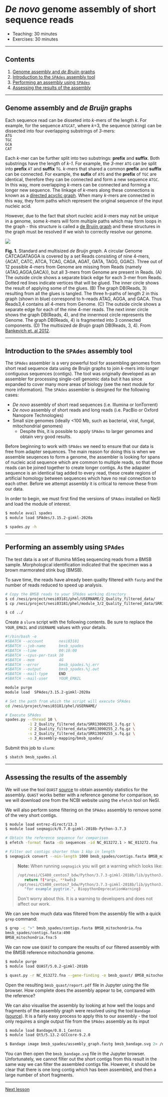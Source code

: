 # *De novo* genome assembly of short sequence reads

* Teaching: 30 minutes
* Exercises: 30 minutes

---

## Contents

1. [Genome assembly and *de Bruijn* graphs](#genome-assembly-and-de-bruijn-graphs)
1. [Introduction to the `SPAdes` assembly tool](#introduction-to-the-spades-assembly-tool)
1. [Performing an assembly using `SPAdes`](#performing-an-assembly-using-spades)
1. [Assessing the results of the assembly](#assessing-the-results-of-the-assembly)

---

## Genome assembly and *de Bruijn* graphs

Each sequence read can be disseted into *k*-mers of the length *k*. For example, for the sequence `ATGCAT`, where *k*=3, the sequence (string) can be dissected into four overlapping substrings of *3*-mers: 
<br>`ATG` 
<br>`TGC` 
<br>`GCA` 
<br>`CAT`

Each *k*-mer can be further split into two substrings: **prefix** and **suffix**. Both substrings have the length of *k-1*. For example, the *3*-mer `ATG` can be split into **prefix** `AT` and **suffix** `TG`. *k*-mers that shared a common **prefix** and **suffix** can be connected. For example, the **sufix** of `ATG` and the **prefix** of `TGC` are identical, therefore they can be connected and form a new sequence `ATGC`. In this way, more overlapping *k*-mers can be connected and forming a longer new sequence. The linkage of *k*-mers along these connections is known as a [directed acyclic graph](https://en.wikipedia.org/wiki/Directed_acyclic_graph). When many *k*-mers are connected in this way, they form paths which represent the original sequence of the input nucleic acid. 

However, due to the fact that short nucleic acid *k*-mers may not be unique in a genome, some *k*-mers will form multiple paths which may form loops in the graph - this structure is called a [de Bruijn graph](https://en.wikipedia.org/wiki/De_Bruijn_graph) and these structures in the graph must be resolved if we wish to correctly resolve our genome.

![](../img/03_debruijn_graph.png)

**Fig. 1.** Standard and multisized *de Bruijn graph*. A circular Genome CATCAGATAGGA is covered by a set Reads consisting of nine 4-mers, {ACAT, CATC, ATCA, TCAG, CAGA, AGAT, GATA, TAGG, GGAC}. Three out of 12 possible 4-mers from Genome are missing from Reads (namely {ATAG,AGGA,GACA}), but all 3-mers from Genome are present in Reads. (A) The outside circle shows a separate black edge for each 3-mer from Reads. Dotted red lines indicate vertices that will be glued. The inner circle shows the result of applying some of the glues. (B) The graph DB(Reads, 3) resulting from all the glues is tangled. The three h-paths of length 2 in this graph (shown in blue) correspond to h-reads ATAG, AGGA, and GACA. Thus Reads3,4 contains all 4-mers from Genome. (C) The outside circle shows a separate edge for each of the nine 4-mer reads. The next inner circle shows the graph DB(Reads, 4), and the innermost circle represents the Genome. The graph DB(Reads, 4) is fragmented into 3 connected components. (D) The multisized *de Bruijn* graph DB(Reads, 3, 4). From [Bankevich et. al 2012](https://dx.doi.org/10.1089%2Fcmb.2012.0021).
 
---

## Introduction to the `SPAdes` assembly tool

The `SPAdes` assembler is a very powerful tool for assembling genomes from short read sequence data using de Bruijn graphs to join *k*-mers into longer contiguous sequences (contigs). The tool was originally developed as an assembler for processing single-cell genomic data but it has since expanded to cover many more areas of biology (see the next module for more information). The `SPAdes` assembler is designed for the following cases:

* *De novo* assembly of short read sequences (i.e. Illumina or IonTorrent)
* *De novo* assembly of short reads and long reads (i.e. PacBio or Oxford Nanopore Technologies)
* Small size genomes (ideally <100 Mb, such as bacterial, viral, fungal, mitochondrial genomes)
  * Despite this, it is possible to apply `SPAdes` to larger genomes and obtain very good results.

Before beginning to work with `SPAdes` we need to ensure that our data is free from adapter sequences. The main reason for doing this is when we assemble seuqences to form a genome, the assembler is looking for spans of nucleic acid sequence which are common to multiple reads, so that those reads can be joined together to create longer contigs. As the adapater sequence is an identical tag added to every read, these create regions of artificial homology between sequences which have no real connection to each other. Before we attempt assembly it is critical to remove these from our data.

In order to begin, we must first find the versions of `SPAdes` installed on NeSI and load the module of interest.

```bash
$ module avail spades
$ module load SPAdes/3.15.2-gimkl-2020a

$ spades.py -h
```

---

## Performing an assembly using `SPAdes`

The test data is a set of Illumina MiSeq sequencing reads from a BMSB sample. Morphological identification indicated that the specimen was a brown marmorated stink bug (BMSB).

To save time, the reads have already been quality filtered with `fastp` and the number of reads reduced to speed up analysis.

```bash
# Copy the BMSB reads to your SPAdes working directory
$ cd /nesi/project/nesi03181/phel/USERNAME/2_Quality_filtered_data/
$ cp /nesi/project/nesi03181/phel/module_3/2_Quality_filtered_data/SRR13090255_*.fq.gz ./

$ cd ../
```

Create a `slurm` script with the following contents. Be sure to replace the `YOUR_EMAIL` and `USERNAME` values with your details.

```bash
#!/bin/bash -e
#SBATCH --account       nesi03181
#SBATCH --job-name      bmsb_spades
#SBATCH --time          00:10:00
#SBATCH --cpus-per-task 10
#SBATCH --mem           4G
#SBATCH --error         bmsb_spades.%j.err
#SBATCH --output        bmsb_spades.%j.out
#SBATCH --mail-type     END
#SBATCH --mail-user     YOUR_EMAIL

module purge
module load  SPAdes/3.15.2-gimkl-2020a

# Set the path from which the script will execute SPAdes
cd /nesi/project/nesi03181/phel/USERNAME/

# Execute SPAdes
spades.py --thread 10 \
          -1 2_Quality_filtered_data/SRR13090255_1.fq.gz \
          -2 2_Quality_filtered_data/SRR13090255_2.fq.gz \
          -s 2_Quality_filtered_data/SRR13090255_s.fq.gz \
          -o 3_Assembly-mapping/bmsb_spades/ 
```
Submit this job to `slurm`:

```bash
$ sbatch bmsb_spades.sl
```

---

## Assessing the results of the assembly

We will use the tool `QUAST` [source](http://bioinf.spbau.ru/quast) to obtain assembly statistics for the assembly. `QUAST` works better with a reference genome for comparison, so we will download one from the NCBI website using the `efetch` tool on NeSI.

We will also perform some filtering on the `SPAdes` assembly to remove some of the very short contigs.

```bash
$ module load entrez-direct/13.3
$ module load seqmagick/0.7.0-gimkl-2018b-Python-3.7.3

# Obtain the reference sequence for comparison
$ efetch -format fasta -db sequences -id NC_013272.1 > NC_013272.fna

# Filter out contigs shorter than 1 kbp in length
$ seqmagick convert --min-length 1000 bmsb_spades/contigs.fasta BMSB_mitochondria.fna
```

>**Note:** When running `seqmagick` you will get a warning which looks like:
>
>```bash
>/opt/nesi/CS400_centos7_bdw/Python/3.7.3-gimkl-2018b/lib/python3.7/importlib/_bootstrap.py:219: RuntimeWarning: This module has been deprecated. We encourage users to switch to alternative libraries implementing a trie data structure, for example pygtrie.
>    return f(*args, **kwds)
>/opt/nesi/CS400_centos7_bdw/Python/3.7.3-gimkl-2018b/lib/python3.7/site-packages/Bio/triefind.py:34: BiopythonDeprecationWarning: This module has been deprecated. We encourage users to switch to alternative libraries implementing a trie data structure, for example pygtrie.
>    "for example pygtrie.", BiopythonDeprecationWarning)
>```
>
>Don't worry about this. It is a warning to developers and does not affect our work.

We can see how much data was filtered from the assembly file with a quick `grep` command:

```bash
$ grep -c ">" bmsb_spades/contigs.fasta BMSB_mitochondria.fna 
bmsb_spades/contigs.fasta:490
BMSB_mitochondria.fna:5
```

We can now use `QUAST` to compare the results of our filtered assembly with the BMSB reference mitochondria genome.

```bash
$ module purge
$ module load QUAST/5.0.2-gimkl-2018b

$ quast.py -r NC_013272.fna --gene-finding -o bmsb_quast/ BMSB_mitochondria.fna
```

Open the resulting `bmsb_quast/report.pdf` file in Jupyter using the file browser. How complete does the assembly appear to be, compared with the reference?

We can also visualise the assembly by looking at how well the loops and fragments of the assembly graph were resolved using the tool `Bandage` ([source](https://rrwick.github.io/Bandage/)). It is a fairly easy process to apply this to our assembly - the tool only requires a single output file from the `SPAdes` assembly as its input

```bash
$ module load Bandage/0.8.1_Centos
$ module load Qt5/5.13.2-GCCcore-9.2.0

$ Bandage image bmsb_spades/assembly_graph.fastg bmsb_bandage.svg 2> /dev/null
```

You can then open the `bmsb_bandage.svg` file in the Jupyter browser. Unfortunately, we cannot filter out the short contigs from this result in the same way we can filter the assembled contigs file. However, it should be clear that there is one long contig which has been assembled, and then a large number of short fragments.

---

[Next lesson](06-assembly-choices.md)
